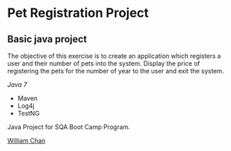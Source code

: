 # Pet Registration Project
## Basic java project

The objective of this exercise is to create an application which registers a user and their number of pets into the system. Display the price of registering the pets for the number of year to the user and exit the system.

*Java 7*

* Maven
* Log4j
* TestNG

Java Project for SQA Boot Camp Program. 

[William Chan](https://github.com/winglim701)
